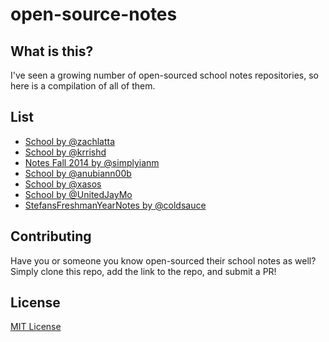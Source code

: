 open-source-notes
=================

## What is this?
I've seen a growing number of open-sourced school notes repositories, so here is a compilation of all of them.

## List
* [School by @zachlatta](https://github.com/zachlatta/school)
* [School by @krrishd](https://github.com/krrishd/school)
* [Notes Fall 2014 by @simplyianm](https://github.com/simplyianm/notes-fall-2014)
* [School by @anubiann00b](https://github.com/anubiann00b/school)
* [School by @xasos](https://github.com/xasos/school)
* [School by @UnitedJayMo](https://github.com/UnitedJayMo/School)
* [StefansFreshmanYearNotes by @coldsauce](https://github.com/ColdSauce/StefansFreshmanYearNotes)

## Contributing

Have you or someone you know open-sourced their school notes as well? Simply clone this repo, add the link to the repo, and submit a PR!

## License
[MIT License](LICENSE)
